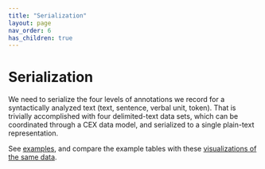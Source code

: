 ```yaml
---
title: "Serialization"
layout: page
nav_order: 6
has_children: true
---
```



# Serialization

We need to serialize the four levels of annotations we record for a syntactically analyzed text (text, sentence, verbal unit, token).  That is trivially accomplished with four delimited-text data sets, which can be coordinated through a CEX data model, and serialized to a single plain-text representation.

See [examples](./examples/), and compare the example tables with these [visualizations of the same data](../visualization/).